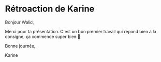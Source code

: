 # Rétroaction de Karine

Bonjour Walid,

Merci pour ta présentation. C'est un bon premier travail qui répond bien à la consigne, ça commence super bien 🙂

Bonne journée,

Karine
